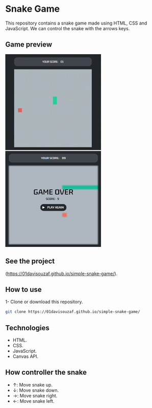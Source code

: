# Snake Game

This repository contains a snake game made using HTML, CSS and JavaScript. We can control the snake with the arrows keys.

## Game preview
<img src="imgs/game-preview.gif" width="300" height="300">
<img src="imgs/game-over-screen.png" width="300" height="300">

## See the project
(https://01davisouzaf.github.io/simple-snake-game/).

## How to use
1- Clone or download this repository.
```bash
git clone https://01davisouzaf.github.io/simple-snake-game/
```

## Technologies
- HTML.
- CSS.
- JavaScript.
- Canvas API.
  
## How controller the snake
- ↑: Move snake up.
- ↓: Move snake down.
- →: Move snake right.
- ←: Move snake left.
